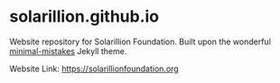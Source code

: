 # solarillion.github.io

Website repository for Solarillion Foundation. Built upon the wonderful [minimal-mistakes](https://github.com/mmistakes/minimal-mistakes) Jekyll theme.

Website Link: https://solarillionfoundation.org
